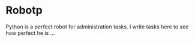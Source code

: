 # Robotp

Python is a perfect robot for administration tasks. I write tasks here to see how perfect he is ...
